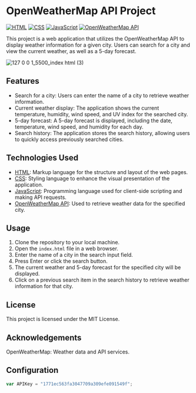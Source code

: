 # OpenWeatherMap API Project

[![HTML](https://img.shields.io/badge/HTML-Markup-orange)](https://developer.mozilla.org/en-US/docs/Web/HTML)
[![CSS](https://img.shields.io/badge/CSS-Styling-blue)](https://developer.mozilla.org/en-US/docs/Web/CSS)
[![JavaScript](https://img.shields.io/badge/JavaScript-Programming-yellow)](https://developer.mozilla.org/en-US/docs/Web/JavaScript)
[![OpenWeatherMap API](https://img.shields.io/badge/OpenWeatherMap%20API-Weather%20Data-lightgrey)](https://openweathermap.org/)

This project is a web application that utilizes the OpenWeatherMap API to display weather information for a given city. Users can search for a city and view the current weather, as well as a 5-day forecast.

![127 0 0 1_5500_index html (3)](https://github.com/renkayla/weather-dashboard/assets/116777951/207fc6f9-9821-4db9-a66a-7287cf9d56f0)

## Features

- Search for a city: Users can enter the name of a city to retrieve weather information.
- Current weather display: The application shows the current temperature, humidity, wind speed, and UV index for the searched city.
- 5-day forecast: A 5-day forecast is displayed, including the date, temperature, wind speed, and humidity for each day.
- Search history: The application stores the search history, allowing users to quickly access previously searched cities.

## Technologies Used

- [HTML](https://developer.mozilla.org/en-US/docs/Web/HTML): Markup language for the structure and layout of the web pages.
- [CSS](https://developer.mozilla.org/en-US/docs/Web/CSS): Styling language to enhance the visual presentation of the application.
- [JavaScript](https://developer.mozilla.org/en-US/docs/Web/JavaScript): Programming language used for client-side scripting and making API requests.
- [OpenWeatherMap API](https://openweathermap.org/): Used to retrieve weather data for the specified city.

## Usage

1. Clone the repository to your local machine.
2. Open the `index.html` file in a web browser.
3. Enter the name of a city in the search input field.
4. Press Enter or click the search button.
5. The current weather and 5-day forecast for the specified city will be displayed.
6. Click on a previous search item in the search history to retrieve weather information for that city.

## License
This project is licensed under the MIT License.

## Acknowledgements
OpenWeatherMap: Weather data and API services.

## Configuration


```javascript
var APIKey = "1771ec563fa3047709a309efe091549f";


